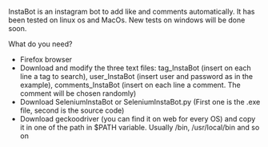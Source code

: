 InstaBot is an instagram bot to add like and comments automatically.
It has been tested on linux os and MacOs. New tests on windows will be done soon.

What do you need?
- Firefox browser
- Download and modify the three text files: tag_InstaBot (insert on each line a tag to search), user_InstaBot (insert user and password as in the example), comments_InstaBot (insert on each line a comment. The comment will be chosen randomly)
- Download SeleniumInstaBot or SeleniumInstaBot.py
  (First one is the .exe file, second is the source code)
- Download geckoodriver (you can find it on web for every OS) and copy it in one of the path in $PATH variable. Usually /bin, /usr/local/bin and so on
